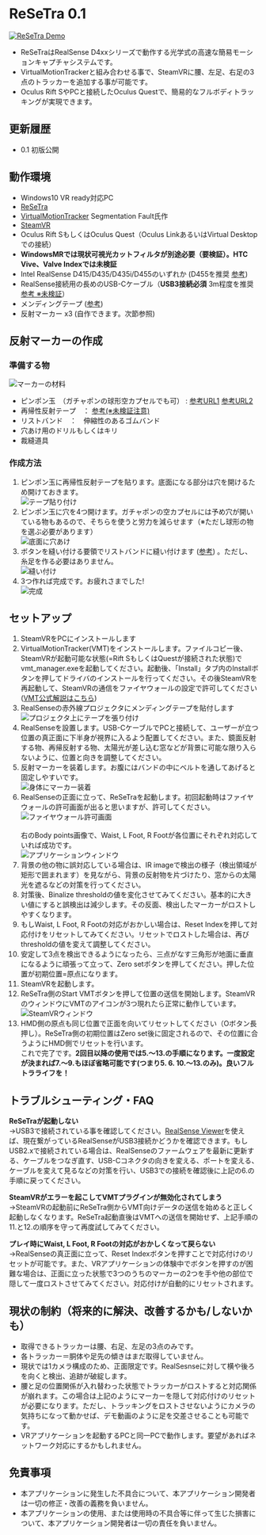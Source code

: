 # ReSeTra 0.1
[![ReSeTra Demo](https://img.youtube.com/vi/78mC2V_Br00/0.jpg)](https://www.youtube.com/watch?v=78mC2V_Br00)

* ReSeTraはRealSense D4xxシリーズで動作する光学式の高速な簡易モーションキャプチャシステムです。
* VirtualMotionTrackerと組み合わせる事で、SteamVRに腰、左足、右足の3点のトラッカーを追加する事が可能です。
* Oculus Rift SやPCと接続したOculus Questで、簡易的なフルボディトラッキングが実現できます。

## 更新履歴
* 0.1 初版公開

## 動作環境
* Windows10 VR ready対応PC
* [ReSeTra](https://dummy)
* [VirtualMotionTracker](https://github.com/gpsnmeajp/VirtualMotionTracker) Segmentation Fault氏作 
* [SteamVR](https://store.steampowered.com/app/250820/SteamVR/)
* Oculus Rift SもしくはOculus Quest（Oculus LinkあるいはVirtual Desktopでの接続）
 * **WindowsMRでは現状可視光カットフィルタが別途必要（要検証）。HTC Vive、Valve Indexでは未検証**
* Intel RealSense D415/D435/D435i/D455のいずれか (D455を推奨 [参考](https://store.intelrealsense.com/products.html?product_list_order=price))
* RealSense接続用の長めのUSB-Cケーブル（**USB3接続必須** 3m程度を推奨 [参考 ※未検証](https://www.amazon.co.jp/gp/product/B081N1W39Y/)）
* メンディングテープ ([参考](https://www.amazon.co.jp/dp/B0013N1VCO/))
* 反射マーカー x3 (自作できます。次節参照)

## 反射マーカーの作成
### 準備する物<br>

![マーカーの材料](/images/markerkit.png)

* ピンポン玉　（ガチャポンの球形空カプセルでも可） : [参考URL1](https://www.amazon.co.jp/dp/B073WDYLJK/) [参考URL2](https://www.amazon.co.jp/dp/B00MX2FNTG/)
* 再帰性反射テープ　： [参考(※未検証注意)](https://www.amazon.co.jp/dp/B00762A3LG/)
* リストバンド　：　伸縮性のあるゴムバンド
* 穴あけ用のドリルもしくはキリ
* 裁縫道具

### 作成方法

1. ピンポン玉に再帰性反射テープを貼ります。底面になる部分は穴を開けるため開けておきます。<br>
![テープ貼り付け](/images/taping.png)
1. ピンポン玉に穴を4つ開けます。ガチャポンの空カプセルには予め穴が開いている物もあるので、そちらを使うと労力を減らせます（※ただし球形の物を選ぶ必要があります）<br>
![底面に穴あけ](/images/drilling.png)
1. ボタンを縫い付ける要領でリストバンドに縫い付けます ([参考](https://kaden.watch.impress.co.jp/docs/column/lifestyle/1161391.html)) 。ただし、糸足を作る必要はありません。<br>
![縫い付け](/images/sewing.png)
1. 3つ作れば完成です。お疲れさまでした!<br>
![完成](/images/completemarker.png)

## セットアップ
1. SteamVRをPCにインストールします<br>
1. VirtualMotionTracker(VMT)をインストールします。ファイルコピー後、SteamVRが起動可能な状態(=Rift SもしくはQuestが接続された状態)でvmt_manager.exeを起動してください。起動後、「Install」タブ内のInstallボタンを押してドライバのインストールを行ってください。その後SteamVRを再起動して、SteamVRの通信をファイヤウォールの設定で許可してください ([VMT公式解説はこちら](https://github.com/gpsnmeajp/VirtualMotionTracker/blob/master/docs/howto.md))<br>
1. RealSenseの赤外線プロジェクタにメンディングテープを貼付します<br>
![プロジェクタ上にテープを張り付け](/images/tapedprojector.png)
1. RealSenseを設置します。USB-CケーブルでPCと接続して、ユーザーが立つ位置の真正面に下半身が視界に入るよう配置してください。また、鏡面反射する物、再帰反射する物、太陽光が差し込む窓などが背景に可能な限り入らないように、位置と向きを調整してください。<br>
1. 反射マーカーを装着します。お腹にはバンドの中にベルトを通してあげると固定しやすいです。<br>
![身体にマーカー装着](/images/bodymarker.png)<br>
1. RealSenseの正面に立って、ReSeTraを起動します。初回起動時はファイヤウォールの許可画面が出ると思いますが、許可してください。<br>
![ファイヤウォール許可画面](/images/warning.png)<br><br>
右のBody points画像で、Waist, L Foot, R Footが各位置にそれぞれ対応していれば成功です。<br>
![アプリケーションウィンドウ](/images/appwindow.png)<br>
1. 背景の他の物に誤対応している場合は、IR imageで検出の様子（検出領域が矩形で囲まれます）を見ながら、背景の反射物を片づけたり、窓からの太陽光を遮るなどの対策を行ってください。<br>
1. 対策後、Binalize thresholdの値を変化させてみてください。基本的に大きい値にすると誤検出は減少します。その反面、検出したマーカーがロストしやすくなります。<br>
1. もしWaist, L Foot, R Footの対応がおかしい場合は、Reset Indexを押して対応付けをリセットしてみてください。リセットでロストした場合は、再びthresholdの値を変えて調整してください。<br>
1. 安定して3点を検出できるようになったら、三点がなす三角形が地面に垂直になるように頑張って立って、Zero setボタンを押してください。押した位置が初期位置=原点になります。<br>
1. SteamVRを起動します。<br>
1. ReSeTra側のStart VMTボタンを押して位置の送信を開始します。SteamVRのウィンドウにVMTのアイコンが3つ現れたら正常に動作しています。<br>
![SteamVRウィンドウ](/images/steamvr.png)<br>
1. HMD側の原点も同じ位置で正面を向いてリセットしてください（Oボタン長押し）。ReSeTra側の初期位置はZero set後に固定されるので、その位置に合うようにHMD側でリセットを行います。<br>
これで完了です。**2回目以降の使用では5.～13.の手順になります。一度設定が決まれば7.～9.もほぼ省略可能です(つまり5. 6. 10.～13.のみ)。良いフルトラライフを！**<br>

## トラブルシューティング・FAQ
**ReSeTraが起動しない**<br>
→USB3で接続されている事を確認してください。[RealSense Viewer](https://github.com/IntelRealSense/librealsense/releases/download/v2.38.1/Intel.RealSense.Viewer.exe)を使えば、現在繋がっているRealSenseがUSB3接続かどうかを確認できます。もしUSB2.xで接続されている場合は、RealSenseのファームウェアを最新に更新する、ケーブルをつなぎ直す、USB-Cコネクタの向きを変える、ポートを変える、ケーブルを変えて見るなどの対策を行い、USB3での接続を確認後に上記の6.の手順に戻ってください。

**SteamVRがエラーを起こしてVMTプラグインが無効化されてしまう**<br>
→SteamVRの起動前にReSeTra側からVMT向けデータの送信を始めると正しく起動しなくなります。ReSeTra起動直後はVMTへの送信を開始せず、上記手順の11.と12.の順序を守って再度試してみてください。

**プレイ時にWaist, L Foot, R Footの対応がおかしくなって戻らない**<br>
→RealSenseの真正面に立って、Reset Indexボタンを押すことで対応付けのリセットが可能です。また、VRアプリケーションの体験中でボタンを押すのが困難な場合は、正面に立った状態で3つのうちのマーカーの2つを手や他の部位で隠して一度ロストさせてみてください。対応付けが自動的にリセットされます。

## 現状の制約（将来的に解決、改善するかも/しないかも）
* 取得できるトラッカーは腰、右足、左足の3点のみです。
* 各トラッカー＝胴体や足先の傾きはまだ取得していません。
* 現状では1カメラ構成のため、正面限定です。RealSesnseに対して横や後ろを向くと検出、追跡が破綻します。
* 腰と足の位置関係が入れ替わった状態でトラッカーがロストすると対応関係が崩れます。この場合は上記のようにマーカーを隠して対応付けのリセットが必要になります。ただし、トラッキングをロストさせないようにカメラの気持ちになって動かせば、デモ動画のように足を交差させることも可能です。
* VRアプリケーションを起動するPCと同一PCで動作します。要望があればネットワーク対応にするかもしれません。

## 免責事項
* 本アプリケーションに発生した不具合について、本アプリケーション開発者は一切の修正・改善の義務を負いません。
* 本アプリケーションの使用、または使用時の不具合等に伴って生じた損害について、本アプリケーション開発者は一切の責任を負いません。
